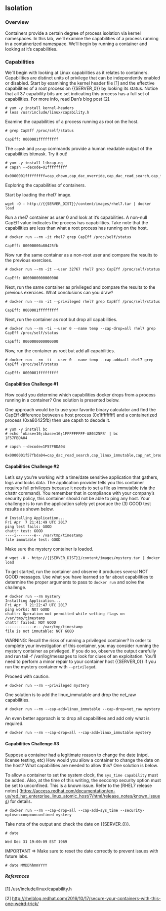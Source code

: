 ## Isolation

### Overview
Containers provide a certain degree of process isolation via kernel namespaces. In this lab, we’ll examine the capabilities of a process running in a containerized namespace. We’ll begin by running a container and looking at it’s capabilities.

### Capabilities

We’ll begin with looking at Linux capabilities as it relates to containers. Capabilities are distinct units of privilege that can be independently enabled or disabled. Start by examining the kernel header file [1] and the effective capabilities of a root process on {{SERVER_0}} by looking its status. Notice that all 37 capability bits are set indicating this process has a full set of capabilities. For more info, read Dan’s blog post [2]. 

~~~shell
# yum -y install kernel-headers
# less /usr/include/linux/capability.h
~~~

Examine the capabilities of a process running as root on the host.

~~~shell
# grep CapEff /proc/self/status

CapEff:	0000001fffffffff
~~~

The ```capsh``` and ```pscap``` commands provide a human readable output of the capabilities bitmask. Try it out!

~~~shell
# yum -y install libcap-ng
# capsh --decode=01fffffffff

0x0000001fffffffff=cap_chown,cap_dac_override,cap_dac_read_search,cap_fowner,cap_fsetid,cap_kill,cap_setgid,cap_setuid,cap_setpcap,cap_linux_immutable,cap_net_bind_service,cap_net_broadcast,cap_net_admin,cap_net_raw,cap_ipc_lock,cap_ipc_owner,cap_sys_module,cap_sys_rawio,cap_sys_chroot,cap_sys_ptrace,cap_sys_pacct,cap_sys_admin,cap_sys_boot,cap_sys_nice,cap_sys_resource,cap_sys_time,cap_sys_tty_config,cap_mknod,cap_lease,cap_audit_write,cap_audit_control,cap_setfcap,cap_mac_override,cap_mac_admin,cap_syslog,35,36
~~~

Exploring the capabilities of containers.

Start by loading the rhel7 image.

~~~shell
wget -O - http://{{SERVER_DIST}}/content/images/rhel7.tar | docker load
~~~

Run a rhel7 container as user 0 and look at it’s capabilities. A non-null CapEff value indicates the process has capabilities. Take note that the capabilities are less than what a root process has running on the host.

~~~shell
# docker run --rm -it rhel7 grep CapEff /proc/self/status

CapEff:	00000000a80425fb
~~~

Now run the same container as a non-root user and compare the results to the previous exercises.

~~~shell
# docker run --rm -it --user 32767 rhel7 grep CapEff /proc/self/status

CapEff:	0000000000000000
~~~

Next, run the same container as privileged and compare the results to the previous exercises. What conclusions can you draw?

~~~shell
# docker run --rm -it --privileged rhel7 grep CapEff /proc/self/status

CapEff: 0000001fffffffff
~~~

Next, run the container as root but drop all capabilities.

~~~shell
# docker run --rm -ti --user 0 --name temp --cap-drop=all rhel7 grep CapEff /proc/self/status

CapEff:	0000000000000000
~~~

Now, run the container as root but add all capabilities.

~~~shell
# docker run --rm -ti --user 0 --name temp --cap-add=all rhel7 grep CapEff /proc/self/status

CapEff: 0000001fffffffff
~~~

#### Capabilities Challenge #1

How could you determine which capabilities docker drops from a process running in a container? One solution is presented below.

One approach would be to use your favorite binary calculator and find the CapEff difference between a host process (0x1fffffffff) and a containerized process (0xa80425fb) then use capsh to decode it.

~~~shell
# yum -y install bc
# echo 'obase=16;ibase=16;1FFFFFFFFF-A80425FB' | bc
1F57FBDA04

# capsh --decode=1F57FBDA04 

0x0000001f57fbda04=cap_dac_read_search,cap_linux_immutable,cap_net_broadcast,cap_net_admin,cap_ipc_lock,cap_ipc_owner,cap_sys_module,cap_sys_rawio,cap_sys_ptrace,cap_sys_pacct,cap_sys_admin,cap_sys_boot,cap_sys_nice,cap_sys_resource,cap_sys_time,cap_sys_tty_config,cap_lease,cap_audit_control,cap_mac_override,cap_mac_admin,cap_syslog,35,36
~~~

#### Capabilities Challenge #2

Let’s say you're working with a time/date sensitive application that gathers, logs and locks data. The application provider tells you this container requires full privileges because it needs to set a file as immutable (via the chattr command). You remember that in compliance with your company’s security policy, this container should not be able to ping any host. Your challenge is to run the application safely yet produce the (3) GOOD test results as shown below.

~~~shell
# Installing Application...
Fri Apr  7 21:41:49 UTC 2017
ping test fails: GOOD
chattr test: GOOD
----i--------e-- /var/tmp/timestamp
file immutable test: GOOD
~~~

Make sure the mystery container is loaded.

~~~shell
# wget -O - http://{{SERVER_DIST}}/content/images/mystery.tar | docker load
~~~

To get started, run the container and observe it produces several NOT GOOD messages. Use what you have learned so far about capabilities 
to determine the proper arguments to pass to ```docker run``` and solve the challenge.

~~~shell
# docker run --rm mystery
Installing Application...
Fri Apr  7 21:22:47 UTC 2017
ping works: NOT GOOD
chattr: Operation not permitted while setting flags on /var/tmp/timestamp
chattr failed: NOT GOOD
-------------e-- /var/tmp/timestamp
file is not immutable: NOT GOOD
~~~

WARNING: Recall the risks of running a privileged container? In order to complete your investigation of this container, you may 
consider running the mystery container as privileged. If you do so, observe the output carefully and run tail -f /var/log/messages 
to look for clues of an exploitation. You’ll need to perform a minor repair to your container host {{SERVER_0}} if you run
the mystery container with ```--privileged```.

Proceed with caution.

~~~shell
# docker run --rm --privileged mystery 
~~~
 
One solution is to add the linux_immutable and drop the net_raw capabilities.
 
~~~shell
# docker run --rm --cap-add=linux_immutable --cap-drop=net_raw mystery
~~~

An even better approach is to drop all capabilities and add only what is required.

~~~shell
# docker run --rm --cap-drop=all --cap-add=linux_immutable mystery
~~~

#### Capabilities Challenge #3

Suppose a container had a legitimate reason to change the date (ntpd, license testing, etc) How would you allow a container to change the date on the host? What capabilities are needed to allow this? One solution is below.

To allow a container to set the system clock, the ```sys_time capability``` must be added. Also, at the time of this writing, the seccomp security option must be set to unconfined. This is a known issue. Refer to the [RHEL7 release notes] (https://access.redhat.com/documentation/en-us/red_hat_enterprise_linux_atomic_host/7/html/release_notes/known_issues) for details.

~~~
# docker run --rm --cap-drop=all --cap-add=sys_time --security-opt=seccomp=unconfined mystery
~~~

Take note of the output and check the date on {{SERVER_0}}.

~~~
# date

Wed Dec 31 19:00:09 EST 1969
~~~

IMPORTANT => Make sure to reset the date correctly to prevent issues with future labs.

~~~shell
# date MMDDhhmmYYYY
~~~













 





















##### References

[1] /usr/include/linux/capability.h

[2] http://rhelblog.redhat.com/2016/10/17/secure-your-containers-with-this-one-weird-trick/
